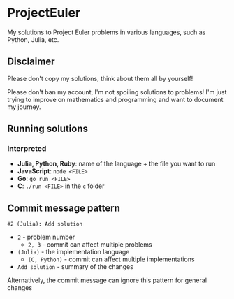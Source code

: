 # ProjectEuler

My solutions to Project Euler problems in various languages, such as Python, Julia, etc.

## Disclaimer

Please don't copy my solutions, think about them all by yourself!

Please don't ban my account, I'm not spoiling solutions to problems! I'm just trying to improve on mathematics and programming and want to document my journey.

## Running solutions

### Interpreted

-   **Julia, Python, Ruby**: name of the language + the file you want to run
-   **JavaScript**: `node <FILE>`
-   **Go**: `go run <FILE>`
-   **C**: `./run <FILE>` in the `c` folder

## Commit message pattern

`#2 (Julia): Add solution`

-   `2` - problem number
    -   `2, 3` - commit can affect multiple problems
-   `(Julia)` - the implementation language
    -   `(C, Python)` - commit can affect multiple implementations
-   `Add solution` - summary of the changes

Alternatively, the commit message can ignore this pattern for general changes
